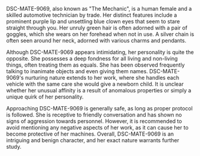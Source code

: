 DSC-MATE-9069, also known as "The Mechanic", is a human female and a skilled automotive technician by trade. Her distinct features include a prominent purple lip and unsettling blue clown eyes that seem to stare straight through you. Her unruly green hair is often adorned with a pair of goggles, which she wears on her forehead when not in use. A silver chain is often seen around her neck, adorned with various charms and pendants. 

Although DSC-MATE-9069 appears intimidating, her personality is quite the opposite. She possesses a deep fondness for all living and non-living things, often treating them as equals. She has been observed frequently talking to inanimate objects and even giving them names. DSC-MATE-9069's nurturing nature extends to her work, where she handles each vehicle with the same care she would give a newborn child. It is unclear whether her unusual affinity is a result of anomalous properties or simply a unique quirk of her personality. 

Approaching DSC-MATE-9069 is generally safe, as long as proper protocol is followed. She is receptive to friendly conversation and has shown no signs of aggression towards personnel. However, it is recommended to avoid mentioning any negative aspects of her work, as it can cause her to become protective of her machines. Overall, DSC-MATE-9069 is an intriguing and benign character, and her exact nature warrants further study.
